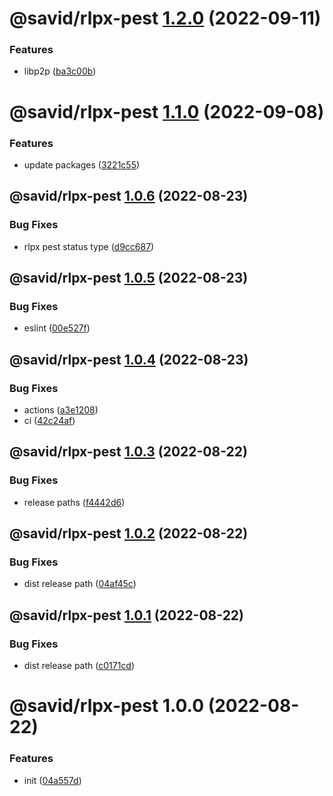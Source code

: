 # @savid/rlpx-pest [1.2.0](https://github.com/savid/packages/compare/@savid/rlpx-pest@1.1.0...@savid/rlpx-pest@1.2.0) (2022-09-11)


### Features

* libp2p ([ba3c00b](https://github.com/savid/packages/commit/ba3c00b68fb7d6d27045f819fb0b64c3f2ab52a1))

# @savid/rlpx-pest [1.1.0](https://github.com/savid/packages/compare/@savid/rlpx-pest@1.0.6...@savid/rlpx-pest@1.1.0) (2022-09-08)


### Features

* update packages ([3221c55](https://github.com/savid/packages/commit/3221c5549fbed06055176876cd4fe20d099b4ce3))

## @savid/rlpx-pest [1.0.6](https://github.com/savid/packages/compare/@savid/rlpx-pest@1.0.5...@savid/rlpx-pest@1.0.6) (2022-08-23)


### Bug Fixes

* rlpx pest status type ([d9cc687](https://github.com/savid/packages/commit/d9cc687f073bf049c48e9b16f2e0931148ccc8cf))

## @savid/rlpx-pest [1.0.5](https://github.com/savid/packages/compare/@savid/rlpx-pest@1.0.4...@savid/rlpx-pest@1.0.5) (2022-08-23)


### Bug Fixes

* eslint ([00e527f](https://github.com/savid/packages/commit/00e527f983d4fbe6e06e6920c16d4e9e3dc58574))

## @savid/rlpx-pest [1.0.4](https://github.com/savid/packages/compare/@savid/rlpx-pest@1.0.3...@savid/rlpx-pest@1.0.4) (2022-08-23)


### Bug Fixes

* actions ([a3e1208](https://github.com/savid/packages/commit/a3e1208b1a432feefe1761384b9160d570603aba))
* ci ([42c24af](https://github.com/savid/packages/commit/42c24afe5bd8cf879528c4959bffc51c9c8cf166))

## @savid/rlpx-pest [1.0.3](https://github.com/savid/packages/compare/@savid/rlpx-pest@1.0.2...@savid/rlpx-pest@1.0.3) (2022-08-22)


### Bug Fixes

* release paths ([f4442d6](https://github.com/savid/packages/commit/f4442d6d55b272ab0c157357d821296dd57baf8b))

## @savid/rlpx-pest [1.0.2](https://github.com/savid/packages/compare/@savid/rlpx-pest@1.0.1...@savid/rlpx-pest@1.0.2) (2022-08-22)


### Bug Fixes

* dist release path ([04af45c](https://github.com/savid/packages/commit/04af45cd96c77cf9f97bc1671949838f2c95eb7a))

## @savid/rlpx-pest [1.0.1](https://github.com/savid/packages/compare/@savid/rlpx-pest@1.0.0...@savid/rlpx-pest@1.0.1) (2022-08-22)


### Bug Fixes

* dist release path ([c0171cd](https://github.com/savid/packages/commit/c0171cdf2d5392abb7861f65336c326e0d8bb981))

# @savid/rlpx-pest 1.0.0 (2022-08-22)


### Features

* init ([04a557d](https://github.com/savid/packages/commit/04a557d11c29484a98767bc677348f72f38986e6))
